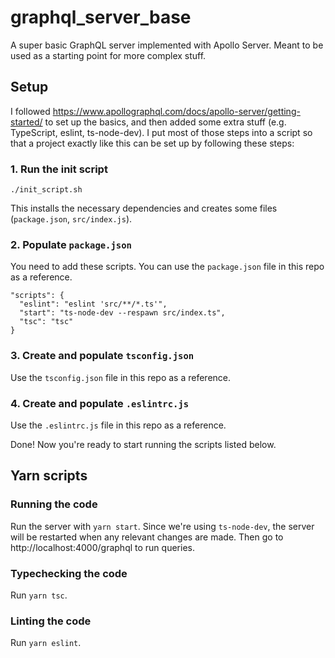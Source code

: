 # graphql_server_base

A super basic GraphQL server implemented with Apollo Server. Meant to be used as a starting point for more complex stuff.

## Setup

I followed https://www.apollographql.com/docs/apollo-server/getting-started/ to set up the basics, and then added some extra stuff (e.g. TypeScript, eslint, ts-node-dev). I put most of those steps into a script so that a project exactly like this can be set up by following these steps:

### 1. Run the init script

```
./init_script.sh
```

This installs the necessary dependencies and creates some files (`package.json`, `src/index.js`).

### 2. Populate `package.json`

You need to add these scripts. You can use the `package.json` file in this repo as a reference.

```
"scripts": {
  "eslint": "eslint 'src/**/*.ts'",
  "start": "ts-node-dev --respawn src/index.ts",
  "tsc": "tsc"
}
```

### 3. Create and populate `tsconfig.json`

Use the `tsconfig.json` file in this repo as a reference.

### 4. Create and populate `.eslintrc.js`

Use the `.eslintrc.js` file in this repo as a reference.

Done! Now you're ready to start running the scripts listed below.

## Yarn scripts

### Running the code

Run the server with `yarn start`. Since we're using `ts-node-dev`, the server will be restarted when any relevant changes are made. Then go to http://localhost:4000/graphql to run queries.

### Typechecking the code

Run `yarn tsc`.

### Linting the code

Run `yarn eslint`.
